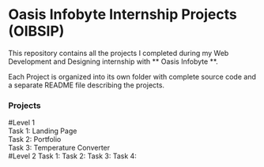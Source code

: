 # Oasis Infobyte Internship Projects (OIBSIP)

This repository contains all the projects I completed during my Web Development and Designing internship with ** Oasis Infobyte **.


Each Project is organized into its own folder with complete source code and a separate README file describing the projects.

### Projects
  #Level 1<br>
    Task 1: Landing Page<br>
    Task 2: Portfolio<br>
    Task 3: Temperature Converter<br>
  #Level 2
    Task 1:
    Task 2:
    Task 3:
    Task 4:

